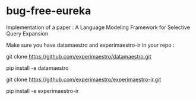 # bug-free-eureka
Implementation of a paper : A Language Modeling Framework for Selective Query Expansion


Make sure you have datamaestro and experimaestro-ir in your repo :


git clone https://github.com/experimaestro/datamaestro.git

pip install -e datamaestro

git clone https://github.com/experimaestro/experimaestro-ir.git

pip install -e experimaestro-ir
